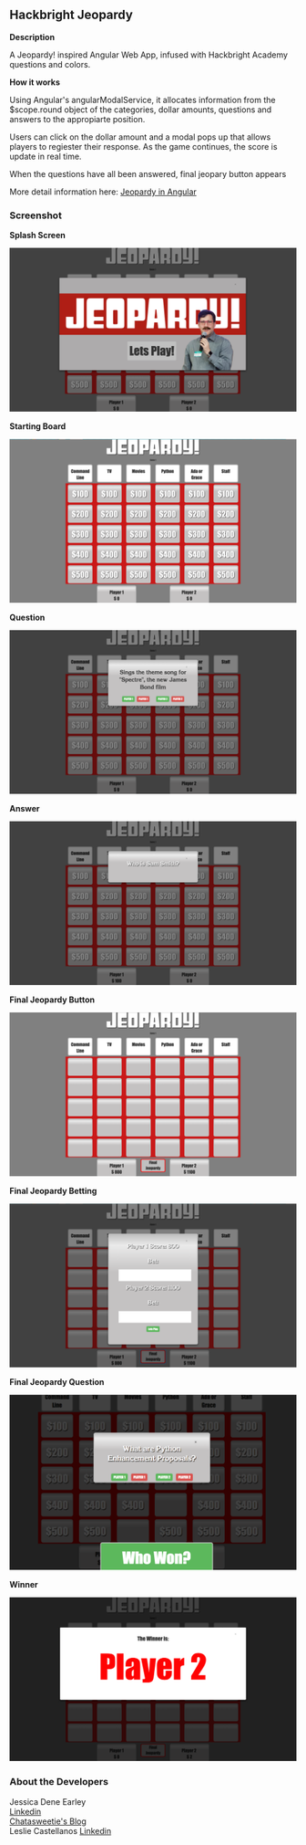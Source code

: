 Hackbright Jeopardy
-------------------


**Description**

A Jeopardy! inspired Angular Web App, infused with Hackbright Academy questions and colors.

**How it works**

Using Angular's angularModalService, it allocates information from the $scope.round object of the categories, dollar amounts, questions and answers to the appropiarte position. 

Users can click on the dollar amount and a modal pops up that allows players to regiester their response. As the game continues, the score is update in real time. 

When the questions have all been answered, final jeopary button appears 

More detail information here: [Jeopardy in Angular](https://chatasweetie.wordpress.com/)



### Screenshot

**Splash Screen**

<img src="static/1-splash.png">

**Starting Board**

<img src="static/2-board.png">

**Question**

<img src="static/3-question.png">

**Answer**

<img src="static/4-answer.png">

**Final Jeopardy Button**

<img src="static/5-FinalJeopardy.png">

**Final Jeopardy Betting**

<img src="static/6-bet.png">

**Final Jeopardy Question**

<img src="static/7-finalJQuestion.png">

**Winner**

<img src="static/8-Winner.png">



### About the Developers
Jessica Dene Earley      
[Linkedin](https://www.linkedin.com/in/jessicaearley)    
[Chatasweetie's Blog](https://chatasweetie.com/)    
Leslie Castellanos
[Linkedin](https://www.linkedin.com/in/lesliecastellanos)
